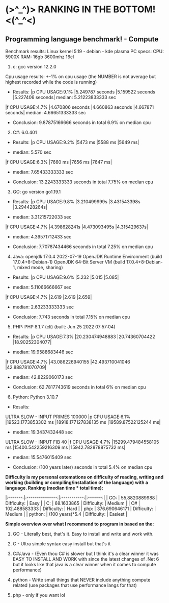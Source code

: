 <h1>(>^_^)> RANKING IN THE BOTTOM! <(^_^<)</h1>
<h2>Programming language benchmark! - Compute</h2>

Benchmark results: Linux kernel 5.19 - debian - kde plasma
PC specs:
CPU: 5900X
RAM: 16gb 3600mhz 16cl

1. c: gcc version 12.2.0

Cpu usage results: +-1% on cpu usage (the NUMBER is not average but highest recorded while the code is running)

* Results:
|p   CPU USAGE:9.1%      |5.249787 seconds    |5.159522 seconds    |5.227406 seconds|
median: 5.21223833333 sec

|f   CPU USAGE:4.7%      |4.670806 seconds    |4.660863 seconds    |4.667871 seconds|
median: 4.66651333333 sec

* Conclusion: 9.87875166666 seconds in total 6.9% on median cpu


2. C#: 6.0.401

* Results:
|p   CPU USAGE:9.2%   |5473 ms     |5588 ms     |5649 ms|
- median: 5.570 sec

|f   CPU USAGE:6.3%   |7660 ms     |7656 ms     |7647 ms|
- median: 7.65433333333 sec

* Conclusion: 13.2243333333 seconds in total 7.75% on median cpu


3. GO: go version go1.19.1

* Results:
|p   CPU USAGE:9.8%      |3.210499999s    |3.431543398s    |3.294428264s|
- median: 3.31215722033 sec

|f   CPU USAGE:4.7%      |4.398628241s    |4.473093495s    |4.315429637s|
- median: 4.39571712433 sec

* Conclusion: 7.70787434466 seconds in total 7.25% on median cpu


4. Java:
openjdk 17.0.4 2022-07-19
OpenJDK Runtime Environment (build 17.0.4+8-Debian-1)
OpenJDK 64-Bit Server VM (build 17.0.4+8-Debian-1, mixed mode, sharing)

* Results:
|p   CPU USAGE:9.6%      |5.232   |5.015   |5.085|
- median: 5.11066666667 sec

|f   CPU USAGE:4.7%      |2.619   |2.619   |2.659|
- median: 2.63233333333 sec

* Conclusion: 7.743 seconds in total 7.15% on median cpu


5. PHP: PHP 8.1.7 (cli) (built: Jun 25 2022 07:57:04)

* Results:
|p   CPU USAGE:7.3%      |20.230474948883     |20.74360704422      |18.90252304077|
- median: 19.9588683446 sec

|f   CPU USAGE:4.7%      |43.086226940155     |42.493710041046     |42.888781070709|
- median: 42.8229060173 sec

* Conclusion: 62.7817743619 seconds in total 6% on median cpu


6. Python: Python 3.10.7

* Results:

ULTRA SLOW - INPUT PRIMES 100000
|p   CPU USAGE:6.1%      |19523.1773853302 ms     |18918.177127838135 ms       |19589.87522125244 ms|
- median: 19.3437432448 sec

ULTRA SLOW - INPUT FIB 40
|f   CPU USAGE:4.7%      |15299.479484558105 ms       |15400.542259216309 ms       |15942.782878875732 ms|
- median: 15.5476015409 sec

* Conclusion: (100 years later) seconds in total 5.4% on median cpu



<strong>Difficulty is my personal estemations on difficulty of reading, writing and working (building or compiling/installation of the language) with a language.
Ranking (median time * total time):</strong>

|:-------:|:---------------:|:-----------:|:-------:|
| GO:     | 55.8820889988   | Difficulty: | Easy    |
| C:      | 68.1633865      | Difficulty: | Medium  |
| C#      | 102.488583333   | Difficulty: | Hard    |
| php:    | 376.690646171   | Difficulty: | Medium  |
| python: | (100 years)*5.4 | Difficulty: | Easiest |

<strong>Simple overview over what I recommend to program in based on the:</strong>

1. GO - Literally best, that's it. Easy to install and write and work with.

2. C - Ultra simple syntax easy install but that's it

3. C#/Java - (Even thou C# is slower but I think it's a clear winner it was EASY TO INSTALL AND WORK with since
the latest changes of .Net 6 but it looks like that java is a clear winner when it comes to compute performance)

4. python - Write small things that NEVER include anything compute related (use packages that use performance langs for that)

5. php - only if you want lol
